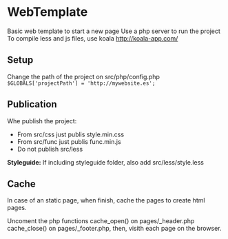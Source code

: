 WebTemplate
=============

Basic web template to start a new page
Use a php server to run the project
To compile less and js files, use koala http://koala-app.com/


Setup
---------------

Change the path of the project on src/php/config.php
```$GLOBALS['projectPath'] = 'http://mywebsite.es';```


Publication
---------------

Whe publish the project: 
- From src/css just publis style.min.css
- From src/func just publis func.min.js
- Do not publish src/less

**Styleguide:**
If including styleguide folder, also add src/less/style.less


Cache
---------------

In case of an static page, when finish, cache the pages to create html pages.

Uncoment the php functions cache_open() on pages/_header.php cache_close() on pages/_footer.php, then, visith each page on the browser.